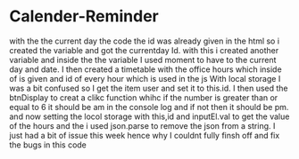 # Calender-Reminder

with the the current day the code the id was already given in the html so i created the variable and got the currentday Id. with this i created another variable and inside the the variable I used moment to have to the current day and date. I then created a timetable with the office hours which inside of is given and id of every hour which is used in  the js With local storage I was a bit confused so I get the item user and set it to this.id. I then used the btnDisplay to creat a clikc function whihc if the number is greater than or equal to 6 it should be am in the console log and if not then it should be pm. and now setting the locol storage with this,id and inputEl.val to get the value of the hours and the i used json.parse to remove the json from a string. I just had a bit of issue this week hence why I couldnt fully finsh off and fix the bugs in this code